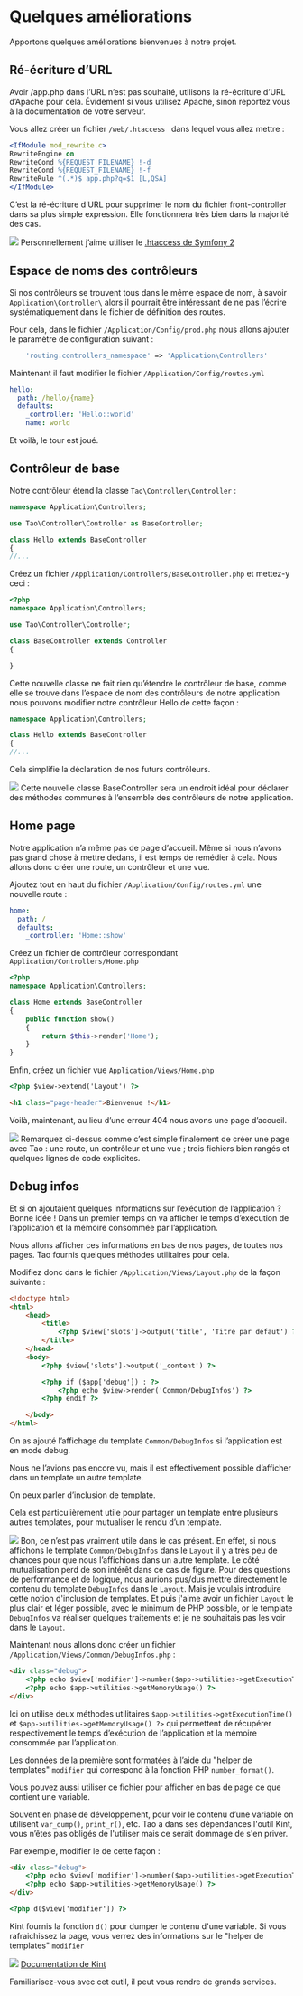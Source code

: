 # Quelques améliorations

Apportons quelques améliorations bienvenues à notre projet.

## Ré-écriture d’URL

Avoir /app.php dans l’URL n’est pas souhaité, utilisons la ré-écriture d’URL d’Apache pour cela. Évidement si vous utilisez Apache, sinon reportez vous à la documentation de votre serveur.

Vous allez créer un fichier `/web/.htaccess ` dans lequel vous allez mettre :

```apache
<IfModule mod_rewrite.c>
RewriteEngine on
RewriteCond %{REQUEST_FILENAME} !-d
RewriteCond %{REQUEST_FILENAME} !-f
RewriteRule ^(.*)$ app.php?q=$1 [L,QSA]
</IfModule>
```

C’est la ré-écriture d’URL pour supprimer le nom du fichier front-controller dans sa plus simple expression.
 Elle fonctionnera très bien dans la majorité des cas.

![](https://raw.githubusercontent.com/forxer/tao-tuto/master/book/assets/dialog-information.png) Personnellement j’aime utiliser le [.htaccess de Symfony 2](https://raw.githubusercontent.com/symfony/symfony-standard/master/web/.htaccess)

## Espace de noms des contrôleurs

Si nos contrôleurs se trouvent tous dans le même espace de nom, à savoir `Application\Controller\` alors il pourrait être intéressant de ne pas l’écrire systématiquement dans le fichier de définition des routes.

Pour cela, dans le fichier `/Application/Config/prod.php` nous allons ajouter le paramètre de configuration suivant :

```php
	'routing.controllers_namespace' => 'Application\Controllers'
```

Maintenant il faut modifier le fichier `/Application/Config/routes.yml`

```yaml
hello:
  path: /hello/{name}
  defaults:
    _controller: 'Hello::world'
    name: world
```

Et voilà, le tour est joué.

## Contrôleur de base

Notre contrôleur étend la classe `Tao\Controller\Controller` :

```php
namespace Application\Controllers;

use Tao\Controller\Controller as BaseController;

class Hello extends BaseController
{
//...
```

Créez un fichier `/Application/Controllers/BaseController.php` et mettez-y ceci :

```php
<?php
namespace Application\Controllers;

use Tao\Controller\Controller;

class BaseController extends Controller
{

}
```

Cette nouvelle classe ne fait rien qu’étendre le contrôleur de base, comme elle se trouve dans l’espace de nom des contrôleurs de notre application nous pouvons modifier notre contrôleur Hello de cette façon :

```php
namespace Application\Controllers;

class Hello extends BaseController
{
//...
```

Cela simplifie la déclaration de nos futurs contrôleurs.

![](https://raw.githubusercontent.com/forxer/tao-tuto/master/book/assets/dialog-information.png) Cette nouvelle classe BaseController sera un endroit idéal pour déclarer des méthodes communes à l’ensemble des contrôleurs de notre application.

## Home page

Notre application n’a même pas de page d’accueil. Même si nous n’avons pas grand chose à mettre dedans, il est temps de remédier à cela. Nous allons donc créer une route, un contrôleur et une vue.

Ajoutez tout en haut du fichier `/Application/Config/routes.yml` une nouvelle route :

```yml
home:
  path: /
  defaults:
    _controller: 'Home::show'
```

Créez un fichier de contrôleur correspondant `Application/Controllers/Home.php`

```php
<?php
namespace Application\Controllers;

class Home extends BaseController
{
    public function show()
    {
        return $this->render('Home');
    }
}
```

Enfin, créez un fichier vue `Application/Views/Home.php`

```html
<?php $view->extend('Layout') ?>

<h1 class="page-header">Bienvenue !</h1>
```

Voilà, maintenant, au lieu d’une erreur 404 nous avons une page d’accueil.

![](https://raw.githubusercontent.com/forxer/tao-tuto/master/book/assets/dialog-information.png) Remarquez ci-dessus comme c’est simple finalement de créer une page avec Tao : une route, un contrôleur et une vue ; trois fichiers bien rangés et quelques lignes de code explicites.

## Debug infos

Et si on ajoutaient quelques informations sur l’exécution de l’application ? Bonne idée ! Dans un premier temps on va afficher le temps d’exécution de l’application et la mémoire consommée par l’application.

Nous allons afficher ces informations en bas de nos pages, de toutes nos pages. Tao fournis quelques méthodes utilitaires pour cela.

Modifiez donc dans le fichier `/Application/Views/Layout.php` de la façon suivante :

```html
<!doctype html>
<html>
	<head>
		<title>
			<?php $view['slots']->output('title', 'Titre par défaut') ?>
		</title>
	</head>
	<body>
		<?php $view['slots']->output('_content') ?>

		<?php if ($app['debug']) : ?>
			<?php echo $view->render('Common/DebugInfos') ?>
		<?php endif ?>

	</body>
</html>
```

On as ajouté l’affichage du template `Common/DebugInfos` si l’application est en mode debug.

Nous ne l’avions pas encore vu, mais il est effectivement possible d’afficher dans un template un autre template.

On peux parler d’inclusion de template.

Cela est particulièrement utile pour partager un template entre plusieurs autres templates, pour mutualiser le rendu d’un template.

![](https://raw.githubusercontent.com/forxer/tao-tuto/master/book/assets/dialog-information.png) Bon, ce n’est pas vraiment utile dans le cas présent. En effet, si nous affichons le template `Common/DebugInfos` dans le `Layout` il y a très peu de chances pour que nous l’affichions dans un autre template. Le côté mutualisation perd de son intérêt dans ce cas de figure. Pour des questions de performance et de logique, nous aurions pus/dus mettre directement le contenu du template `DebugInfos` dans le `Layout`. Mais je voulais introduire cette notion d'inclusion de templates. Et puis j'aime avoir un fichier `Layout` le plus clair et léger possible, avec le minimum de PHP possible, or le template `DebugInfos` va réaliser quelques traitements et je ne souhaitais pas les voir dans le `Layout`.

Maintenant nous allons donc créer un fichier `/Application/Views/Common/DebugInfos.php` :

```html
<div class="debug">
	<?php echo $view['modifier']->number($app->utilities->getExecutionTime(), 4) ?> s -
	<?php echo $app->utilities->getMemoryUsage() ?>
</div>
```

Ici on utilise deux méthodes utilitaires `$app->utilities->getExecutionTime()` et `$app->utilities->getMemoryUsage() ?>` qui permettent de récupérer respectivement le temps d’exécution de l’application et la mémoire consommée par l’application.

Les données de la première sont formatées à l’aide du "helper de templates" `modifier` qui correspond à la fonction PHP `number_format()`.

Vous pouvez aussi utiliser ce fichier pour afficher en bas de page ce que contient une variable.

Souvent en phase de développement, pour voir le contenu d’une variable on utilisent `var_dump()`, `print_r()`, etc. Tao a dans ses dépendances l'outil Kint, vous n’êtes pas obligés de l'utiliser mais ce serait dommage de s'en priver.

Par exemple, modifier le de cette façon :

```html
<div class="debug">
	<?php echo $view['modifier']->number($app->utilities->getExecutionTime(), 4) ?> s -
	<?php echo $app->utilities->getMemoryUsage() ?>
</div>

<?php d($view['modifier']) ?>
```

Kint fournis la fonction `d()` pour dumper le contenu d'une variable. Si vous rafraichissez la page, vous verrez des informations sur le "helper de templates" `modifier`

![](https://raw.githubusercontent.com/forxer/tao-tuto/master/book/assets/text-html.png) [Documentation de Kint](http://raveren.github.io/kint/)

Familiarisez-vous avec cet outil, il peut vous rendre de grands services.
